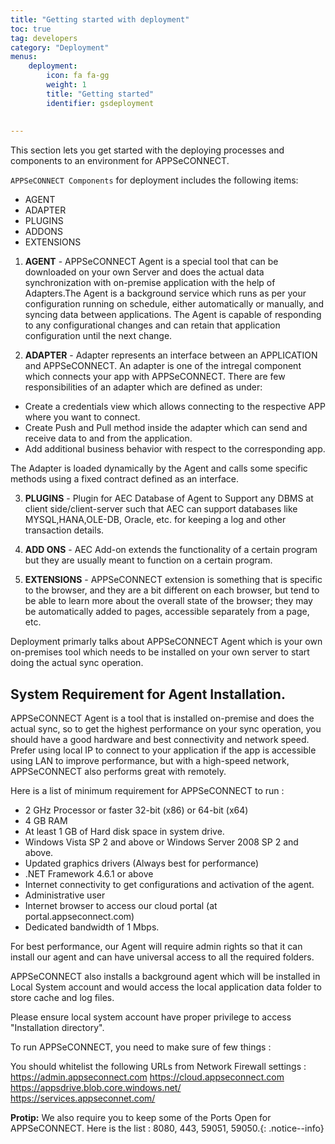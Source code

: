 ```yaml
---
title: "Getting started with deployment"
toc: true
tag: developers
category: "Deployment"
menus: 
    deployment:
        icon: fa fa-gg
        weight: 1
        title: "Getting started"
        identifier: gsdeployment
               
               
---
```


This section lets you get started with the deploying processes and components to an environment for APPSeCONNECT.

`APPSeCONNECT Components` for deployment includes the following items:

* AGENT
* ADAPTER
* PLUGINS
* ADDONS
* EXTENSIONS

1) **AGENT** - APPSeCONNECT Agent is a special tool that can be downloaded on your own Server and does the actual data
synchronization with on-premise application with the help of Adapters.The Agent is a background service which runs 
as per your configuration running on schedule, either automatically or manually, and syncing data between applications. 
The Agent is capable of responding to any configurational changes and can retain that application configuration until
the next change. 

2) **ADAPTER** -  Adapter represents an interface between an APPLICATION and APPSeCONNECT. 
An adapter is one of the intregal component which connects your app with APPSeCONNECT. 
There are few responsibilities of an adapter which are defined as under: 

 * Create a credentials view which allows connecting to the respective APP where you want to connect.
 * Create Push and Pull method inside the adapter which can send and receive data to and from the application.
 * Add additional business behavior with respect to the corresponding app.

The Adapter is loaded dynamically by the Agent and calls some specific methods using a fixed contract defined as an interface. 

3) **PLUGINS** - Plugin for AEC Database of Agent to Support any DBMS at client side/client-server such that AEC can support 
databases like MYSQL,HANA,OLE-DB, Oracle, etc. for keeping a log and other transaction details. 

4) **ADD ONS** - AEC Add-on extends the functionality of a certain program but they are usually meant to function on a certain program. 

5) **EXTENSIONS** - APPSeCONNECT extension is something that is specific to the browser, and they are a bit different on 
each browser, but tend to be able to learn more about the overall state of the browser; they may be automatically 
added to pages, accessible separately from a page, etc.

Deployment primarly talks about APPSeCONNECT Agent which is your own on-premises tool which needs to be installed on your own server to start doing the actual sync operation.

##  System Requirement for Agent Installation. 

APPSeCONNECT Agent is a tool that is installed on-premise and does the actual sync, 
so to get the highest performance on your sync operation, you should have a good hardware and best connectivity 
and network speed. Prefer using local IP to connect to your application if the app is accessible using LAN to 
improve performance, but with a high-speed network, APPSeCONNECT also performs great with remotely. 

Here is a list of minimum requirement for APPSeCONNECT to run : 

* 2 GHz Processor or faster 32-bit (x86) or 64-bit (x64)
* 4 GB RAM 
* At least 1 GB of Hard disk space in system drive.
* Windows Vista SP 2 and above or Windows Server 2008 SP 2 and above.
* Updated graphics drivers (Always best for performance)
* .NET Framework 4.6.1 or above
* Internet connectivity to get configurations and activation of the agent.
* Administrative user
* Internet browser to access our cloud portal (at portal.appseconnect.com)
* Dedicated bandwidth of 1 Mbps.

For best performance, our Agent will require admin rights so that it can install our agent and can have universal access
to all the required folders. 

APPSeCONNECT also installs a background agent which will be installed in Local System account
and would access the local application data folder to store cache and log files. 

Please ensure local system account have proper privilege to access "Installation directory".

To run APPSeCONNECT, you need to make sure of few things : 

You should whitelist the following URLs from Network Firewall settings :
https://admin.appseconnect.com
https://cloud.appseconnect.com
https://appsdrive.blob.core.windows.net/
https://services.appseconnet.com/

**Protip:** We also require you to keep some of the Ports Open for APPSeCONNECT. 
Here is the list : 8080, 443, 59051, 59050.{: .notice--info}